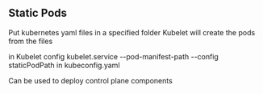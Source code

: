 ## Static Pods

Put kubernetes yaml files in a specified folder
Kubelet will create the pods from the files

in Kubelet config
kubelet.service
--pod-manifest-path 
--config
staticPodPath in kubeconfig.yaml

Can be used to deploy control plane components
